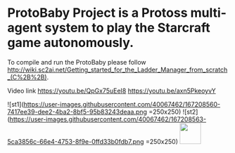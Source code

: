 # ProtoBaby Project is a Protoss multi-agent system to play the Starcraft game autonomously.

To compile and run the ProtoBaby please follow http://wiki.sc2ai.net/Getting_started_for_the_Ladder_Manager_from_scratch_(C%2B%2B).

Video link
https://youtu.be/QpGx75uEeI8 
https://youtu.be/axn5PkeoyvY 

![st1](https://user-images.githubusercontent.com/40067462/167208560-7417ee39-dee2-4ba2-8bf5-95b83243deaa.png =250x250) 
![st2](https://user-images.githubusercontent.com/40067462/167208563-5ca3856c-66e4-4753-8f9e-0ffd33b0fdb7.png =250x250)
<img src="https://user-images.githubusercontent.com/40067462/167208560-7417ee39-dee2-4ba2-8bf5-95b83243deaa.png" width="48">
